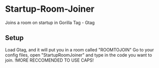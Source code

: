 # Startup-Room-Joiner

Joins a room on startup in Gorilla Tag - Gtag

## Setup

Load Gtag, and it will put you in a room called "ROOMTOJOIN"
Go to your config files, open "StartupRoomJoiner" and type in the code you want to join.
!MORE RECCOMENDED TO USE CAPS!
